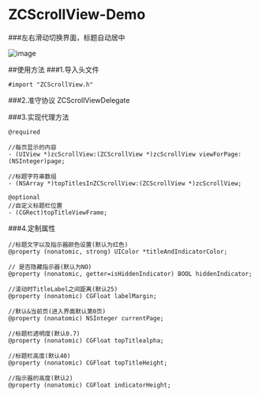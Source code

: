 # ZCScrollView-Demo

###左右滑动切换界面，标题自动居中


![image](http://www.z4a.net/images/2016/09/24/f10b119a215b491d.gif)

##使用方法
###1.导入头文件 
```
#import "ZCScrollView.h"

```
###2.准守协议 ZCScrollViewDelegate

###3.实现代理方法
```
@required

//每页显示的内容
- (UIView *)zcScrollView:(ZCScrollView *)zcScrollView viewForPage:(NSInteger)page;

//标题字符串数组
- (NSArray *)topTitlesInZCScrollView:(ZCScrollView *)zcScrollView;

@optional
//自定义标题栏位置
- (CGRect)topTitleViewFrame;
```

###4.定制属性
```
//标题文字以及指示器颜色设置(默认为红色)
@property (nonatomic, strong) UIColor *titleAndIndicatorColor;

// 是否隐藏指示器(默认为NO)
@property (nonatomic, getter=isHiddenIndicator) BOOL hiddenIndicator;

//滚动时TitleLabel之间距离(默认25)
@property (nonatomic) CGFloat labelMargin;

//默认&当前页(进入界面默认第0页)
@property (nonatomic) NSInteger currentPage;

//标题栏透明度(默认0.7)
@property (nonatomic) CGFloat topTitlealpha;

//标题栏高度(默认40)
@property (nonatomic) CGFloat topTitleHeight;

//指示器的高度(默认2)
@property (nonatomic) CGFloat indicatorHeight;
```
